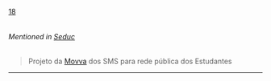 [18](https://github.com/guilhermeprokisch/ideias/issues/18) 
###### 

 


###### Mentioned in [Seduc](Seduc)  
 > Projeto da [Movva](Movva) dos SMS para rede pública dos Estudantes

-------------------------------------------------------------------------------

